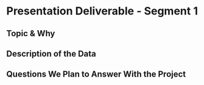 # Presentation Deliverable - Segment 1

## Topic & Why

## Description of the Data

## Questions We Plan to Answer With the Project
